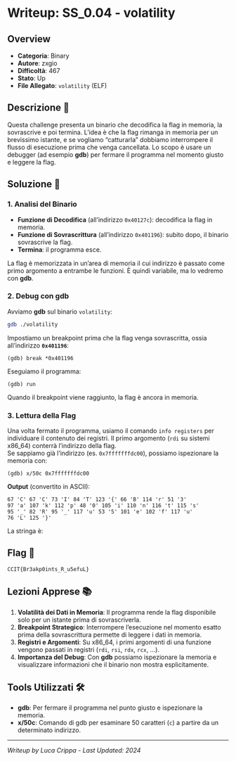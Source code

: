 # Writeup: SS_0.04 - volatility

## Overview
- **Categoria**: Binary  
- **Autore**: zxgio  
- **Difficoltà**: 467  
- **Stato**: Up  
- **File Allegato**: `volatility` (ELF)

## Descrizione 📝
Questa challenge presenta un binario che decodifica la flag in memoria, la sovrascrive e poi termina. L’idea è che la flag rimanga in memoria per un brevissimo istante, e se vogliamo “catturarla” dobbiamo interrompere il flusso di esecuzione prima che venga cancellata. Lo scopo è usare un debugger (ad esempio **gdb**) per fermare il programma nel momento giusto e leggere la flag.

## Soluzione 🎯

### 1. Analisi del Binario
- **Funzione di Decodifica** (all’indirizzo `0x40127c`): decodifica la flag in memoria.
- **Funzione di Sovrascrittura** (all’indirizzo `0x401196`): subito dopo, il binario sovrascrive la flag.  
- **Termina**: il programma esce.

La flag è memorizzata in un’area di memoria il cui indirizzo è passato come primo argomento a entrambe le funzioni. È quindi variabile, ma lo vedremo con **gdb**.

### 2. Debug con gdb
Avviamo **gdb** sul binario `volatility`:
```bash
gdb ./volatility
```
Impostiamo un breakpoint prima che la flag venga sovrascritta, ossia all’indirizzo **`0x401196`**:
```gdb
(gdb) break *0x401196
```
Eseguiamo il programma:
```gdb
(gdb) run
```
Quando il breakpoint viene raggiunto, la flag è ancora in memoria.

### 3. Lettura della Flag
Una volta fermato il programma, usiamo il comando `info registers` per individuare il contenuto dei registri. Il primo argomento (`rdi` su sistemi x86_64) conterrà l’indirizzo della flag.  
Se sappiamo già l’indirizzo (es. `0x7fffffffdc00`), possiamo ispezionare la memoria con:
```gdb
(gdb) x/50c 0x7fffffffdc00
```
**Output** (convertito in ASCII):
```
67 'C' 67 'C' 73 'I' 84 'T' 123 '{' 66 'B' 114 'r' 51 '3'
97 'a' 107 'k' 112 'p' 48 '0' 105 'i' 110 'n' 116 't' 115 's'
95 '_' 82 'R' 95 '_' 117 'u' 53 '5' 101 'e' 102 'f' 117 'u'
76 'L' 125 '}'
```
La stringa è:

## Flag 🏁
```
CCIT{Br3akp0ints_R_u5efuL}
```

## Lezioni Apprese 📚
1. **Volatilità dei Dati in Memoria**: Il programma rende la flag disponibile solo per un istante prima di sovrascriverla.  
2. **Breakpoint Strategico**: Interrompere l’esecuzione nel momento esatto prima della sovrascrittura permette di leggere i dati in memoria.  
3. **Registri e Argomenti**: Su x86_64, i primi argomenti di una funzione vengono passati in registri (`rdi`, `rsi`, `rdx`, `rcx`, …).  
4. **Importanza del Debug**: Con **gdb** possiamo ispezionare la memoria e visualizzare informazioni che il binario non mostra esplicitamente.

## Tools Utilizzati 🛠️
- **gdb**: Per fermare il programma nel punto giusto e ispezionare la memoria.  
- **x/50c**: Comando di gdb per esaminare 50 caratteri (`c`) a partire da un determinato indirizzo.

---

*Writeup by Luca Crippa - Last Updated: 2024*
